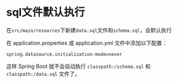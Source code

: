 # sql文件默认执行

在`src/main/resources`下新建`data.sql`文件和`schema.sql`，会默认执行

在 application.properties 或 application.yml 文件中添加以下配置：
```properties
spring.datasource.initialization-mode=never
```

这样 Spring Boot 就不会自动执行 `classpath:/schema.sql` 和 `classpath:/data.sql` 文件了。

